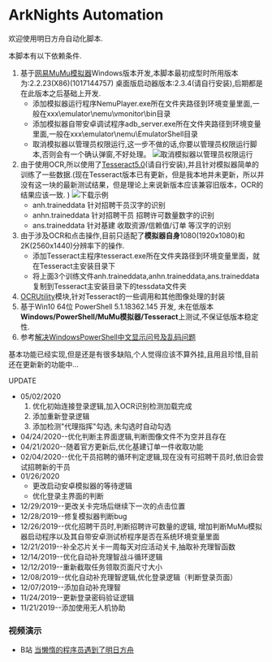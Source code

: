 # ArkNights Automation

欢迎使用明日方舟自动化脚本.

本脚本有以下依赖条件.
1. 基于[网易MuMu模拟器](http://mumu.163.com/)Windows版本开发,本脚本最初成型时所用版本为:2.2.23(X86)(1017144757) 桌面版启动器版本:2.3.4(请自行安装),后期都是在此版本之后基础上开发.
	- 添加模拟器运行程序NemuPlayer.exe所在文件夹路径到环境变量里面,一般在xxx\emulator\nemu\vmonitor\bin目录
	- 添加模拟器自带安卓调试程序adb_server.exe所在文件夹路径到环境变量里面,一般在xxx\emulator\nemu\EmulatorShell目录
	- 取消模拟器以管理员权限运行,这一步不做的话,你要以管理员权限运行脚本,否则会有一个确认弹窗,不好处理。
	![取消模拟器以管理员权限运行](http://ww1.sinaimg.cn/large/007tGxtGgy1gee8knxfv1j30ez0i274l.jpg)
2. 由于使用OCR,所以使用了[Tesseract5.0](https://github.com/UB-Mannheim/tesseract/wiki)(请自行安装),并且针对模拟器简单的训练了一些数据.(现在Tesseract版本已有更新，但是我本地并未更新，所以并没有这一块的最新测试结果，但是理论上来说新版本应该兼容旧版本，OCR的结果应该一致. )
![下载示例](http://ww1.sinaimg.cn/large/007tGxtGgy1ge1uk5waj2j30vg0r7413.jpg)
	- anh.traineddata 针对招聘干员汉字的识别
	- anhn.traineddata 针对招聘干员 招聘许可数量数字的识别
	- ans.traineddata 针对基建 收取资源/信赖值/订单 等汉字的识别
3. 由于涉及OCR和点击操作,目前只适配了**模拟器自身**1080(1920x1080)和2K(2560x1440)分辨率下的操作.
	- 添加Tesseract主程序tesseract.exe所在文件夹路径到环境变量里面，就在Tesseract主安装目录下
	- 将上面3个训练文件anh.traineddata,anhn.traineddata,ans.traineddata复制到Tesseract主安装目录下的tessdata文件夹
4. [OCRUtility](https://gitee.com/chaoyuew/powershell/tree/master/Modules/MyDeveloppedModule/OCRUtility)模块,针对Tesseract的一些调用和其他图像处理的封装
5. 基于Win10 64位 PowerShell 5.1.18362.145 开发, 未在低版本**Windows/PowerShell/MuMu模拟器/Tesseract**上测试,不保证低版本稳定性.
6. 参考[解决WindowsPowerShell中文显示问号及乱码问题](https://blog.csdn.net/weixin_43426860/article/details/83348284)

基本功能已经实现,但是还是有很多缺陷,个人觉得应该不算外挂,且用且珍惜,目前还在更新新的功能中...

UPDATE
- 05/02/2020
	1. 优化初始连接登录逻辑,加入OCR识别检测加载完成
	2. 添加重新登录逻辑
	3. 添加检测"代理指挥"勾选, 未勾选时自动勾选
- 04/24/2020--优化判断主界面逻辑,判断图像文件不为空并且存在
- 04/21/2020--随着官方更新后,优化基建订单一件收取功能
- 02/04/2020--优化干员招聘的循环判定逻辑,现在没有可招聘干员时,依旧会尝试招聘新的干员
- 01/26/2020
	- 更改启动安卓模拟器的等待逻辑
	- 优化登录主界面的判断
- 12/29/2019--更改关卡完场后继续下一次的点击位置
- 12/28/2019--修复模拟器判断bug
- 12/26/2019--优化招聘干员时,判断招聘许可数量的逻辑, 增加判断MuMu模拟器启动程序以及其自带安卓测试桥程序是否在系统环境变量里面
- 12/21/2019--补全芯片关卡一周每天对应活动关卡,抽取补充理智函数
- 12/14/2019--优化自动补充理智战斗循环逻辑
- 12/12/2019--重新截取任务领取页面尺寸大小
- 12/08/2019--优化自动补充理智逻辑,优化登录逻辑（判断登录页面）
- 12/07/2019--添加自动补充理智
- 11/24/2019--更新登录密码验证逻辑
- 11/21/2019--添加使用无人机协助

### 视频演示
- B站 [当懒惰的程序员遇到了明日方舟](https://www.bilibili.com/video/av78702134/)